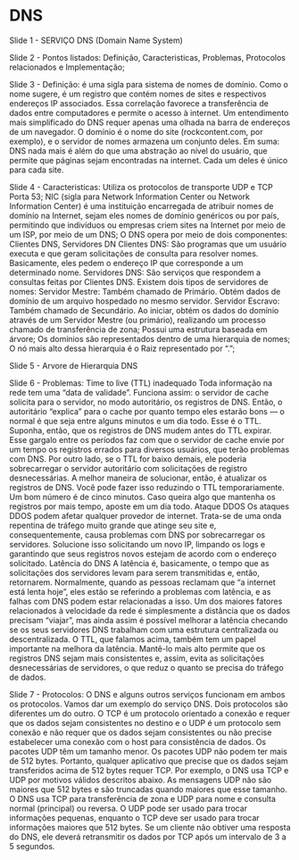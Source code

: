 # DNS

Slide 1 - SERVIÇO DNS (Domain Name System)

Slide 2 - Pontos listados: Definição, Caracteristicas, Problemas, Protocolos relacionados e Implementação;

Slide 3 - Definição: é uma sigla para sistema de nomes de domínio. Como o nome sugere, é um registro que contém nomes de sites e respectivos endereços IP associados. Essa correlação favorece a transferência de dados entre computadores e permite o acesso à internet. Um entendimento mais simplificado do DNS requer apenas uma olhada na barra de endereços de um navegador. O domínio é o nome do site (rockcontent.com, por exemplo), e o servidor de nomes armazena um conjunto deles.
Em suma: DNS nada mais é além do que uma abstração ao nível do usuário, que permite que páginas sejam encontradas na internet. Cada um deles é único para cada site.

Slide 4 - Caracteristicas: 
    Utiliza os protocolos de transporte UDP e TCP
      Porta 53;
    NIC (sigla para Network Information Center ou Network Information Center) é uma instituição encarregada de atribuir nomes de domínio na Internet, sejam eles nomes de domínio genéricos ou por país, permitindo que indivíduos ou empresas criem sites na Internet por meio de um ISP, por meio de um DNS;
    O DNS opera por meio de dois componentes: Clientes DNS, Servidores DN
        Clientes DNS: São programas que um usuário executa e que geram solicitações de consulta para resolver nomes. Basicamente, eles pedem o endereço IP que                   corresponde a um determinado nome.
        Servidores DNS: São serviços que respondem a consultas feitas por Clientes DNS. Existem dois tipos de servidores de nomes: 
            Servidor Mestre: Também chamado de Primário. Obtém dados de domínio de um arquivo hospedado no mesmo servidor.
            Servidor Escravo: Também chamado de Secundário. Ao iniciar, obtém os dados do domínio através de um Servidor Mestre (ou primário), realizando um processo                 chamado de transferência de zona;
    Possui uma estrutura baseada em árvore;
    Os domínios são representados dentro de uma hierarquia de nomes;
    O nó mais alto dessa hierarquia é o Raiz representado por “.”;

Slide 5 - Arvore de Hierarquia DNS

Slide 6 - Problemas: 
    Time to live (TTL) inadequado
Toda informação na rede tem uma “data de validade”. 
Funciona assim: o servidor de cache solicita para o servidor, no modo autoritário, os registros de DNS. Então, o autoritário “explica” para o cache por quanto tempo eles estarão bons — o normal é que seja entre alguns minutos e um dia todo. Esse é o TTL.
Suponha, então, que os registros de DNS mudem antes do TTL expirar. Esse gargalo entre os períodos faz com que o servidor de cache envie por um tempo os registros errados para diversos usuários, que terão problemas com DNS.
Por outro lado, se o TTL for baixo demais, ele poderia sobrecarregar o servidor autoritário com solicitações de registro desnecessárias.
A melhor maneira de solucionar, então, é atualizar os registros de DNS. Você pode fazer isso reduzindo o TTL temporariamente. Um bom número é de cinco minutos. Caso queira algo que mantenha os registros por mais tempo, aposte em um dia todo.
    Ataque DDOS
Os ataques DDOS podem afetar qualquer provedor de internet.
Trata-se de uma onda repentina de tráfego muito grande que atinge seu site e, consequentemente, causa problemas com DNS por sobrecarregar os servidores. Solucione isso solicitando um novo IP, limpando os logs e garantindo que seus registros novos estejam de acordo com o endereço solicitado.
    Latência do DNS
A latência é, basicamente, o tempo que as solicitações dos servidores levam para serem transmitidas e, então, retornarem. Normalmente, quando as pessoas reclamam que “a internet está lenta hoje”, eles estão se referindo a problemas com latência, e as falhas com DNS podem estar relacionadas a isso.
Um dos maiores fatores relacionados à velocidade da rede é simplesmente a distância que os dados precisam “viajar”, mas ainda assim é possível melhorar a latência checando se os seus servidores DNS trabalham com uma estrutura centralizada ou descentralizada.
O TTL, que falamos acima, também tem um papel importante na melhora da latência. Mantê-lo mais alto permite que os registros DNS sejam mais consistentes e, assim, evita as solicitações desnecessárias de servidores, o que reduz o quanto se precisa do tráfego de dados.

Slide 7 - Protocolos: 
    O DNS e alguns outros serviços funcionam em ambos os protocolos. Vamos dar um exemplo do serviço DNS. Dois protocolos são diferentes um do outro. O TCP é um protocolo orientado a conexão e requer que os dados sejam consistentes no destino e o UDP é um protocolo sem conexão e não requer que os dados sejam consistentes ou não precise estabelecer uma conexão com o host para consistência de dados. 
Os pacotes UDP têm um tamanho menor. Os pacotes UDP não podem ter mais de 512 bytes. Portanto, qualquer aplicativo que precise que os dados sejam transferidos acima de 512 bytes requer TCP. Por exemplo, o DNS usa TCP e UDP por motivos válidos descritos abaixo. As mensagens UDP não são maiores que 512 bytes e são truncadas quando maiores que esse tamanho. O DNS usa TCP para transferência de zona e UDP para nome e consulta normal (principal) ou reversa. O UDP pode ser usado para trocar informações pequenas, enquanto o TCP deve ser usado para trocar informações maiores que 512 bytes. Se um cliente não obtiver uma resposta do DNS, ele deverá retransmitir os dados por TCP após um intervalo de 3 a 5 segundos.
